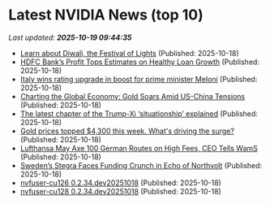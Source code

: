 # Latest NVIDIA News (top 10)
_Last updated: **2025-10-19 09:44:35**_

- [Learn about Diwali, the Festival of Lights](https://biztoc.com/x/3a5bc64d3d39c69a) (Published: 2025-10-18)
- [HDFC Bank’s Profit Tops Estimates on Healthy Loan Growth](https://biztoc.com/x/84abbd90c30e5ee2) (Published: 2025-10-18)
- [Italy wins rating upgrade in boost for prime minister Meloni](https://biztoc.com/x/233431580baa0408) (Published: 2025-10-18)
- [Charting the Global Economy: Gold Soars Amid US-China Tensions](https://biztoc.com/x/055a48dfd82d2c02) (Published: 2025-10-18)
- [The latest chapter of the Trump-Xi ‘situationship’ explained](https://biztoc.com/x/44ba0e9cc7a65b55) (Published: 2025-10-18)
- [Gold prices topped $4,300 this week. What's driving the surge?](https://biztoc.com/x/9930138d4a8842c8) (Published: 2025-10-18)
- [Lufthansa May Axe 100 German Routes on High Fees, CEO Tells WamS](https://biztoc.com/x/cb4a8bb2fce14fc7) (Published: 2025-10-18)
- [Sweden’s Stegra Faces Funding Crunch in Echo of Northvolt](https://biztoc.com/x/7028fdd9ebc410a7) (Published: 2025-10-18)
- [nvfuser-cu126 0.2.34.dev20251018](https://pypi.org/project/nvfuser-cu126/0.2.34.dev20251018/) (Published: 2025-10-18)
- [nvfuser-cu128 0.2.34.dev20251018](https://pypi.org/project/nvfuser-cu128/0.2.34.dev20251018/) (Published: 2025-10-18)
